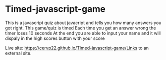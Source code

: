 # Timed-javascript-game

This is a javascript quiz about javacript and tells you how many answers you got right.
This game/quiz is timed
Each time you get an answer wrong the timer loses 10 seconds
At the end you are able to input your name and it will dispaly in the high scores button with your score


Live site: https://cervp22.github.io/Timed-javascript-game/Links to an external site. 
